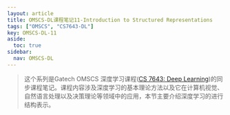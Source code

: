 ```yaml
---
layout: article
title: OMSCS-DL课程笔记11-Introduction to Structured Representations
tags: ["OMSCS", "CS7643-DL"]
key: OMSCS-DL-11
aside:
  toc: true
sidebar:
  nav: OMSCS-DL
---
```


> 这个系列是Gatech OMSCS 深度学习课程([CS 7643: Deep Learning](https://omscs.gatech.edu/cs-7643-deep-learning))的同步课程笔记。课程内容涉及深度学习的基本理论方法以及它在计算机视觉、自然语言处理以及决策理论等领域中的应用，本节主要介绍深度学习的进行结构表示。
<!--more-->